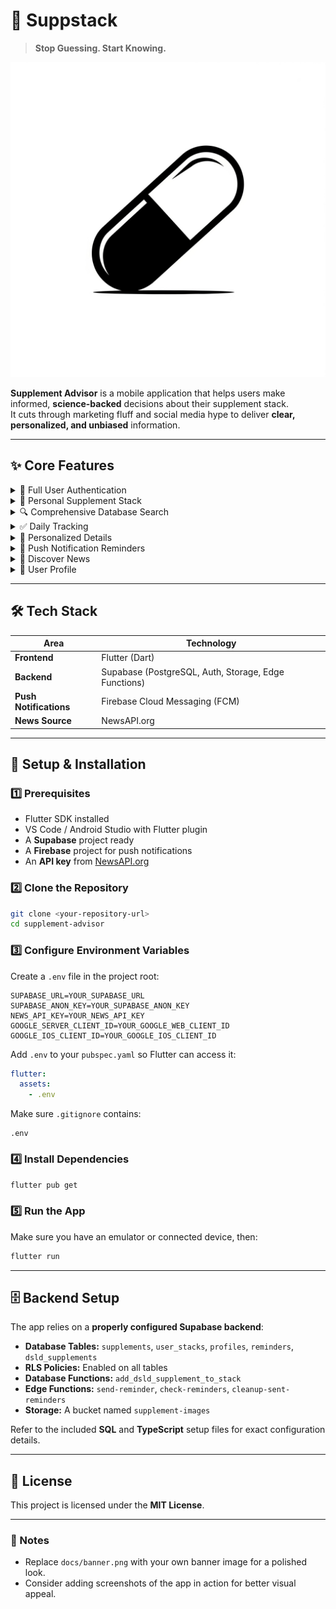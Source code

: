 # 📱 Suppstack
> **Stop Guessing. Start Knowing.**  

![Suppstack Banner](/assets/icon.png)

**Supplement Advisor** is a mobile application that helps users make informed, **science-backed** decisions about their supplement stack.  
It cuts through marketing fluff and social media hype to deliver **clear, personalized, and unbiased** information.

---

## ✨ Core Features

<details>
<summary>🔐 Full User Authentication</summary>

- Secure sign-up, sign-in, and password reset functionality powered by **Supabase Auth**.
- Includes **Google OAuth** login support.

</details>

<details>
<summary>💊 Personal Supplement Stack</summary>

- Build and manage your personalized list of supplements.

</details>

<details>
<summary>🔍 Comprehensive Database Search</summary>

- Search a massive, real-world database of supplements powered by the **NIH DSLD**.
- Easily add new products to your stack.

</details>

<details>
<summary>✅ Daily Tracking</summary>

- A “to-do list” style home page to check off supplements taken each day.

</details>

<details>
<summary>📄 Personalized Details</summary>

For each supplement, users can:
- Upload a **custom photo** of their supplement bottle.
- Set and update **personal dosage**.
- Remove supplements and their reminders.

</details>

<details>
<summary>🔔 Push Notification Reminders</summary>

- Server-side push notifications using **Supabase Edge Functions** and **Firebase Cloud Messaging**.
- Works even when the app is closed.

</details>

<details>
<summary>📰 Discover News</summary>

- Dedicated news feed pulling the latest health & pharmacology headlines from **NewsAPI.org**.

</details>

<details>
<summary>👤 User Profile</summary>

- Manage notification settings and sign out from a central profile page.

</details>

---

## 🛠 Tech Stack

| Area              | Technology |
|-------------------|------------|
| **Frontend**      | Flutter (Dart) |
| **Backend**       | Supabase (PostgreSQL, Auth, Storage, Edge Functions) |
| **Push Notifications** | Firebase Cloud Messaging (FCM) |
| **News Source**   | NewsAPI.org |

---

## 🚀 Setup & Installation

### 1️⃣ Prerequisites
- Flutter SDK installed  
- VS Code / Android Studio with Flutter plugin  
- A **Supabase** project ready  
- A **Firebase** project for push notifications  
- An **API key** from [NewsAPI.org](https://newsapi.org/)  

### 2️⃣ Clone the Repository
```bash
git clone <your-repository-url>
cd supplement-advisor
```

### 3️⃣ Configure Environment Variables
Create a `.env` file in the project root:
```env
SUPABASE_URL=YOUR_SUPABASE_URL
SUPABASE_ANON_KEY=YOUR_SUPABASE_ANON_KEY
NEWS_API_KEY=YOUR_NEWS_API_KEY
GOOGLE_SERVER_CLIENT_ID=YOUR_GOOGLE_WEB_CLIENT_ID
GOOGLE_IOS_CLIENT_ID=YOUR_GOOGLE_IOS_CLIENT_ID
```

Add `.env` to your `pubspec.yaml` so Flutter can access it:
```yaml
flutter:
  assets:
    - .env
```

Make sure `.gitignore` contains:
```
.env
```

### 4️⃣ Install Dependencies
```bash
flutter pub get
```

### 5️⃣ Run the App
Make sure you have an emulator or connected device, then:
```bash
flutter run
```

---

## 🗄 Backend Setup

The app relies on a **properly configured Supabase backend**:
- **Database Tables:** `supplements`, `user_stacks`, `profiles`, `reminders`, `dsld_supplements`
- **RLS Policies:** Enabled on all tables
- **Database Functions:** `add_dsld_supplement_to_stack`
- **Edge Functions:** `send-reminder`, `check-reminders`, `cleanup-sent-reminders`
- **Storage:** A bucket named `supplement-images`

Refer to the included **SQL** and **TypeScript** setup files for exact configuration details.

---

## 📜 License
This project is licensed under the **MIT License**.

---

### 📌 Notes
- Replace `docs/banner.png` with your own banner image for a polished look.
- Consider adding screenshots of the app in action for better visual appeal.
